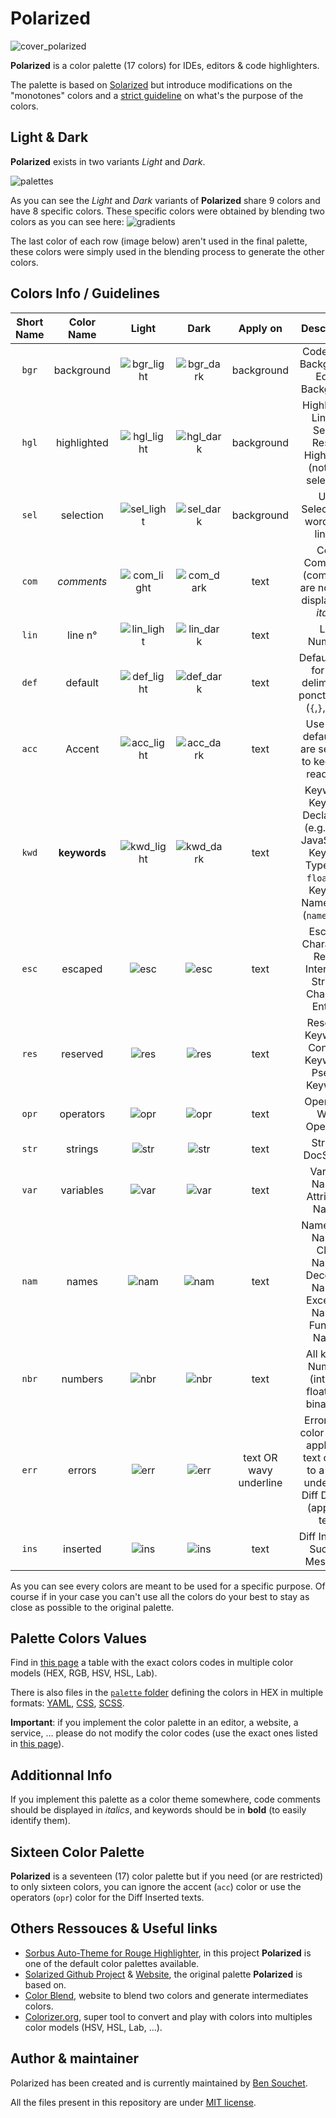 # Polarized
![cover_polarized](https://user-images.githubusercontent.com/17025808/156747993-fe5a5011-7c81-45d5-a6e3-1b6606cbdd2a.png)

**Polarized** is a color palette (17 colors) for IDEs, editors & code highlighters.  

The palette is based on [Solarized](https://github.com/altercation/solarized) but introduce modifications on the "monotones" colors and a <ins>strict guideline</ins> on what's the purpose of the colors.

## Light & Dark
**Polarized** exists in two variants *Light* and *Dark*.

![palettes](https://user-images.githubusercontent.com/17025808/156766126-29925756-2f46-40f0-b1de-c9abefffb740.png)


As you can see the *Light* and *Dark* variants of **Polarized** share 9 colors and have 8 specific colors. These specific colors were obtained by blending two colors as you can see here:
![gradients](https://user-images.githubusercontent.com/17025808/157433104-a9e27335-adeb-421a-bfa7-ecb91398a4ad.png)

The last color of each row (image below) aren't used in the final palette, these colors were simply used in the blending process to generate the other colors.

## Colors Info / Guidelines
| Short Name | Color Name | Light | Dark | Apply on | Description |
|:----------:|:----------:|:---------:|:--------:|:--------:|:-----------:|
| `bgr` | background | ![bgr_light](https://user-images.githubusercontent.com/17025808/157435460-bdf1df00-b898-412d-849c-cc60e90ab7b9.png) | ![bgr_dark](https://user-images.githubusercontent.com/17025808/157435643-abdbc5dd-bbe9-4318-9a18-36fbae6cc946.png) | background | Code Block Background, Editor Background |
| `hgl` | highlighted | ![hgl_light](https://user-images.githubusercontent.com/17025808/157435484-9eed3590-b746-49fa-aac3-917c4f59ba6f.png) | ![hgl_dark](https://user-images.githubusercontent.com/17025808/157435684-0e04d721-57f0-44cb-a8fc-ca921a7e3626.png) | background | Highlighted Line(s), Search Results Highlighed (not user selection) |
| `sel` | selection | ![sel_light](https://user-images.githubusercontent.com/17025808/157435507-16839184-c041-41fe-b10c-2cac7c0bc1b3.png) | ![sel_dark](https://user-images.githubusercontent.com/17025808/157435706-b1782db8-f4e5-4854-a9fc-4f4f486e7116.png) | background | User Selection of word(s) or line(s) |
| `com` | *comments* | ![com_light](https://user-images.githubusercontent.com/17025808/157435531-a88f9254-91ae-430a-8b39-8acb21d1a0cf.png) | ![com_dark](https://user-images.githubusercontent.com/17025808/157435734-46e58344-56b2-4ee1-9581-166a03038818.png) | text | Code Comments (comments are normally displayed in *italic*) |
| `lin` | line n° | ![lin_light](https://user-images.githubusercontent.com/17025808/157435562-0568c867-1c22-4400-963f-9ef78d7e7c00.png) | ![lin_dark](https://user-images.githubusercontent.com/17025808/157435773-079becd4-450b-40e9-af19-a71644487193.png) | text | Line Numbers |
| `def` | default | ![def_light](https://user-images.githubusercontent.com/17025808/157435586-66054cd5-5503-4974-a5c2-9f092d159469.png) | ![def_dark](https://user-images.githubusercontent.com/17025808/157435796-725b1438-f8a0-4185-b9d0-190807c7a87e.png) | text | Default color for text, delimiters & ponctuations (`{`,`}`,`;`,`,`,...) |
| `acc` | Accent | ![acc_light](https://user-images.githubusercontent.com/17025808/157435615-5f7098df-7333-4df1-9fe1-4a3cf3f3b4a0.png) | ![acc_dark](https://user-images.githubusercontent.com/17025808/157435849-b2f39dee-367d-4ee6-94bb-01b136e3ef81.png) | text | Use when default text are selected to keep text readibility |
| `kwd` | **keywords** | ![kwd_light](https://user-images.githubusercontent.com/17025808/157437330-38849a15-578b-4bc5-a1a9-b04fcb22ff50.png) | ![kwd_dark](https://user-images.githubusercontent.com/17025808/157437362-a3d7da14-b24b-4985-ba75-6fe0d1d7dffe.png) | text | Keywords, Keyword Declaration (e.g. `var` in JavaScript), Keyword Type (`int`, `float`, ...), Keyword Namespace (`namespace`) |
| `esc` | escaped | ![esc](https://user-images.githubusercontent.com/17025808/157437402-d691fd7d-c4c0-4fbd-be31-71c437331095.png) | ![esc](https://user-images.githubusercontent.com/17025808/157437402-d691fd7d-c4c0-4fbd-be31-71c437331095.png) | text | Escaped Characters, Regex, Interpoled Strings, Character Entities |
| `res` | reserved | ![res](https://user-images.githubusercontent.com/17025808/157437461-2abf575e-777e-4e7b-83fa-6baa66682e99.png) | ![res](https://user-images.githubusercontent.com/17025808/157437461-2abf575e-777e-4e7b-83fa-6baa66682e99.png) | text | Reserved Keywords, Constant Keywords, Pseudo Keywords |
| `opr` | operators | ![opr](https://user-images.githubusercontent.com/17025808/157437520-84542c82-ea2d-46ac-a7f9-50555b3ee885.png) | ![opr](https://user-images.githubusercontent.com/17025808/157437520-84542c82-ea2d-46ac-a7f9-50555b3ee885.png) | text | Operators, Word Operators |
| `str` | strings | ![str](https://user-images.githubusercontent.com/17025808/157437573-51c7a5f9-618e-4980-8746-525d03e4f92b.png) | ![str](https://user-images.githubusercontent.com/17025808/157437573-51c7a5f9-618e-4980-8746-525d03e4f92b.png) | text | Strings, DocStrings |
| `var` | variables | ![var](https://user-images.githubusercontent.com/17025808/157437611-51c9242e-9086-420e-a7f3-e07370021236.png) | ![var](https://user-images.githubusercontent.com/17025808/157437611-51c9242e-9086-420e-a7f3-e07370021236.png) | text | Variable Names, Attributes Names |
| `nam` | names | ![nam](https://user-images.githubusercontent.com/17025808/157437655-b29bcc05-a007-4b28-8003-6d7dcc5a8b5f.png) | ![nam](https://user-images.githubusercontent.com/17025808/157437655-b29bcc05-a007-4b28-8003-6d7dcc5a8b5f.png) | text | Namespace Names, Class Names, Decorator Names, Exception Names, Function Names |
| `nbr` | numbers | ![nbr](https://user-images.githubusercontent.com/17025808/157437726-7598721d-7ef6-4903-807a-4cfe8129e902.png) | ![nbr](https://user-images.githubusercontent.com/17025808/157437726-7598721d-7ef6-4903-807a-4cfe8129e902.png) | text | All kind of Numbers (integer, float, hex, binary, ...) |
| `err` | errors | ![err](https://user-images.githubusercontent.com/17025808/157437772-ef2e2fd6-8b8a-442d-9863-a1cf2fe9d8fa.png) | ![err](https://user-images.githubusercontent.com/17025808/157437772-ef2e2fd6-8b8a-442d-9863-a1cf2fe9d8fa.png) | text OR wavy underline | Errors (the color can be applied to text or only to a wavy underline), Diff Deleted (apply on text) |
| `ins` | inserted | ![ins](https://user-images.githubusercontent.com/17025808/157437809-fa25de21-e150-45a2-b809-27c011c6893a.png) | ![ins](https://user-images.githubusercontent.com/17025808/157437809-fa25de21-e150-45a2-b809-27c011c6893a.png) | text | Diff Inserted, Success Messages |

As you can see every colors are meant to be used for a specific purpose. Of course if in your case you can't use all the colors do your best to stay as close as possible to the original palette. 

## Palette Colors Values
Find in [this page](https://github.com/BenSouchet/polarized/blob/main/VALUES.md) a table with the exact colors codes in multiple color models (HEX, RGB, HSV, HSL, Lab).  

There is also files in the [`palette` folder](https://github.com/BenSouchet/polarized/tree/main/palette) defining the colors in HEX in multiple formats: [YAML](https://github.com/BenSouchet/polarized/tree/main/palette/yaml), [CSS](https://github.com/BenSouchet/polarized/tree/main/palette/css), [SCSS](https://github.com/BenSouchet/polarized/tree/main/palette/scss).

**Important**: if you implement the color palette in an editor, a website, a service, ... please do not modify the color codes (use the exact ones listed in [this page](https://github.com/BenSouchet/polarized/blob/main/VALUES.md)).

## Additionnal Info
If you implement this palette as a color theme somewhere, code comments should be displayed in *italics*, and keywords should be in **bold** (to easily identify them).

## Sixteen Color Palette
**Polarized** is a seventeen (17) color palette but if you need (or are restricted) to only sixteen colors, you can ignore the accent (`acc`) color or use the operators (`opr`) color for the Diff Inserted texts.

## Others Ressouces & Useful links
- [Sorbus Auto-Theme for Rouge Highlighter](https://github.com/BenSouchet/sorbus), in this project **Polarized** is one of the default color palettes available.
- [Solarized Github Project](https://github.com/altercation/solarized) & [Website](https://ethanschoonover.com/solarized/), the original palette **Polarized** is based on.
- [Color Blend](https://bensouchet.github.io/color-blend/), website to blend two colors and generate intermediates colors.
- [Colorizer.org](http://colorizer.org/), super tool to convert and play with colors into multiples color models (HSV, HSL, Lab, ...).

## Author & maintainer
Polarized has been created and is currently maintained by [Ben Souchet](https://github.com/BenSouchet).

All the files present in this repository are under [MIT license](https://github.com/BenSouchet/polarized/blob/main/LICENSE).
